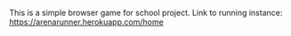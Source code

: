This is a simple browser game for school project. Link to running instance: https://arenarunner.herokuapp.com/home

